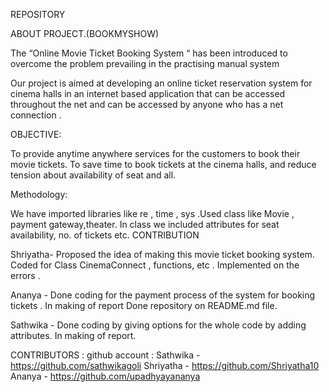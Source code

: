 REPOSITORY

ABOUT PROJECT.(BOOKMYSHOW)

The “Online Movie Ticket Booking System “ has been introduced to overcome the problem prevailing in the practising manual system

Our project is aimed at developing an online ticket reservation system for cinema halls in an internet based application that can be accessed throughout the net and can be accessed by anyone who has a net connection .

OBJECTIVE:

To provide anytime anywhere services for the customers to book their movie tickets. To save time to book tickets at the cinema halls, and reduce tension about availability of seat and all.

Methodology:

We have imported libraries like re , time , sys .Used class like Movie , payment gateway,theater. In class we included attributes for seat availability, no. of tickets etc. CONTRIBUTION

Shriyatha- Proposed the idea of making this movie ticket booking system. Coded for Class CinemaConnect , functions, etc . Implemented on the errors .

Ananya - Done coding for the payment process of the system for booking tickets . In making of report Done repository on README.md file.

Sathwika - Done coding by giving options for the whole code by adding attributes. In making of report.

CONTRIBUTORS :
github account :
Sathwika - https://github.com/sathwikagoli 
Shriyatha - https://github.com/Shriyatha10 
Ananya - https://github.com/upadhyayananya
